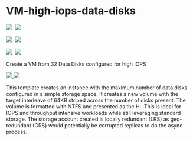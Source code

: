 # VM-high-iops-data-disks

<IMG SRC="https://azbotstorage.blob.core.windows.net/badges/301-vm-32-data-disks-high-iops/PublicLastTestDate.svg" />&nbsp;
<IMG SRC="https://azbotstorage.blob.core.windows.net/badges/301-vm-32-data-disks-high-iops/PublicDeployment.svg" />&nbsp;

<IMG SRC="https://azbotstorage.blob.core.windows.net/badges/301-vm-32-data-disks-high-iops/FairfaxLastTestDate.svg" />&nbsp;
<IMG SRC="https://azbotstorage.blob.core.windows.net/badges/301-vm-32-data-disks-high-iops/FairfaxDeployment.svg" />&nbsp;

<IMG SRC="https://azbotstorage.blob.core.windows.net/badges/301-vm-32-data-disks-high-iops/BestPracticeResult.svg" />&nbsp;
<IMG SRC="https://azbotstorage.blob.core.windows.net/badges/301-vm-32-data-disks-high-iops/CredScanResult.svg" />&nbsp;

Create a VM from 32 Data Disks configured for high IOPS

<a href="https://portal.azure.com/#create/Microsoft.Template/uri/https%3A%2F%2Fraw.githubusercontent.com%2FAzure%2Fazure-quickstart-templates%2Fmaster%2F301-vm-32-data-disks-high-iops%2Fazuredeploy.json" target="_blank">
    <img src="http://azuredeploy.net/deploybutton.png"/>
</a>
<a href="http://armviz.io/#/?load=https%3A%2F%2Fraw.githubusercontent.com%2FAzure%2Fazure-quickstart-templates%2Fmaster%2F301-vm-32-data-disks-high-iops%2Fazuredeploy.json" target="_blank">
    <img src="http://armviz.io/visualizebutton.png"/>
</a>

This template creates an instance with the maximum number of data disks configured in a simple storage space.   It creates a new volume with the target interleave of 64KB striped across the number of disks present.  The volume is formatted with NTFS and presented as the H:\.    This is ideal for IOPS and throughput intensive workloads while still leveraging standard storage.  The storage account created is locally redundant (LRS) as geo-redundant (GRS) would potentially be corrupted replicas to do the async process.
